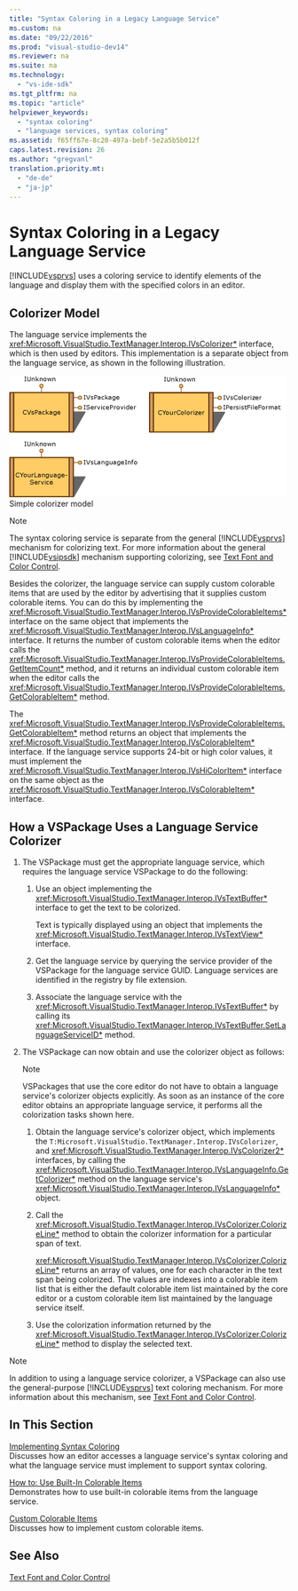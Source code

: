 ```yaml
---
title: "Syntax Coloring in a Legacy Language Service"
ms.custom: na
ms.date: "09/22/2016"
ms.prod: "visual-studio-dev14"
ms.reviewer: na
ms.suite: na
ms.technology: 
  - "vs-ide-sdk"
ms.tgt_pltfrm: na
ms.topic: "article"
helpviewer_keywords: 
  - "syntax coloring"
  - "language services, syntax coloring"
ms.assetid: f65ff67e-8c20-497a-bebf-5e2a5b5b012f
caps.latest.revision: 26
ms.author: "gregvanl"
translation.priority.mt: 
  - "de-de"
  - "ja-jp"
---
```

# Syntax Coloring in a Legacy Language Service
[!INCLUDE[vsprvs](../VS_csharp/includes/vsprvs_md.md)] uses a coloring service to identify elements of the language and display them with the specified colors in an editor.  
  
## Colorizer Model  
 The language service implements the <xref:Microsoft.VisualStudio.TextManager.Interop.IVsColorizer*> interface, which is then used by editors. This implementation is a separate object from the language service, as shown in the following illustration.  
  
 ![SVC Colorizer graphic](../VS_csharp/media/figlgsvccolorizer.gif "FigLgSvcColorizer")  
Simple colorizer model  
  
> [!NOTE]
>  The syntax coloring service is separate from the general [!INCLUDE[vsprvs](../VS_csharp/includes/vsprvs_md.md)] mechanism for colorizing text. For more information about the general [!INCLUDE[vsipsdk](../VS_csharp/includes/vsipsdk_md.md)] mechanism supporting colorizing, see [Text Font and Color Control](../VS_csharp/using-fonts-and-colors.md).  
  
 Besides the colorizer, the language service can supply custom colorable items that are used by the editor by advertising that it supplies custom colorable items. You can do this by implementing the <xref:Microsoft.VisualStudio.TextManager.Interop.IVsProvideColorableItems*> interface on the same object that implements the <xref:Microsoft.VisualStudio.TextManager.Interop.IVsLanguageInfo*> interface. It returns the number of custom colorable items when the editor calls the <xref:Microsoft.VisualStudio.TextManager.Interop.IVsProvideColorableItems.GetItemCount*> method, and it returns an individual custom colorable item when the editor calls the <xref:Microsoft.VisualStudio.TextManager.Interop.IVsProvideColorableItems.GetColorableItem*> method.  
  
 The <xref:Microsoft.VisualStudio.TextManager.Interop.IVsProvideColorableItems.GetColorableItem*> method returns an object that implements the <xref:Microsoft.VisualStudio.TextManager.Interop.IVsColorableItem*> interface. If the language service supports 24-bit or high color values, it must implement the <xref:Microsoft.VisualStudio.TextManager.Interop.IVsHiColorItem*> interface on the same object as the <xref:Microsoft.VisualStudio.TextManager.Interop.IVsColorableItem*> interface.  
  
## How a VSPackage Uses a Language Service Colorizer  
  
1.  The VSPackage must get the appropriate language service, which requires the language service VSPackage to do the following:  
  
    1.  Use an object implementing the <xref:Microsoft.VisualStudio.TextManager.Interop.IVsTextBuffer*> interface to get the text to be colorized.  
  
         Text is typically displayed using an object that implements the <xref:Microsoft.VisualStudio.TextManager.Interop.IVsTextView*> interface.  
  
    2.  Get the language service by querying the service provider of the VSPackage for the language service GUID. Language services are identified in the registry by file extension.  
  
    3.  Associate the language service with the <xref:Microsoft.VisualStudio.TextManager.Interop.IVsTextBuffer*> by calling its <xref:Microsoft.VisualStudio.TextManager.Interop.IVsTextBuffer.SetLanguageServiceID*> method.  
  
2.  The VSPackage can now obtain and use the colorizer object as follows:  
  
    > [!NOTE]
    >  VSPackages that use the core editor do not have to obtain a language service's colorizer objects explicitly. As soon as an instance of the core editor obtains an appropriate language service, it performs all the colorization tasks shown here.  
  
    1.  Obtain the language service's colorizer object, which implements the `T:Microsoft.VisualStudio.TextManager.Interop.IVsColorizer`, and <xref:Microsoft.VisualStudio.TextManager.Interop.IVsColorizer2*> interfaces, by calling the <xref:Microsoft.VisualStudio.TextManager.Interop.IVsLanguageInfo.GetColorizer*> method on the language service's <xref:Microsoft.VisualStudio.TextManager.Interop.IVsLanguageInfo*> object.  
  
    2.  Call the <xref:Microsoft.VisualStudio.TextManager.Interop.IVsColorizer.ColorizeLine*> method to obtain the colorizer information for a particular span of text.  
  
         <xref:Microsoft.VisualStudio.TextManager.Interop.IVsColorizer.ColorizeLine*> returns an array of values, one for each character in the text span being colorized. The values are indexes into a colorable item list that is either the default colorable item list maintained by the core editor or a custom colorable item list maintained by the language service itself.  
  
    3.  Use the colorization information returned by the <xref:Microsoft.VisualStudio.TextManager.Interop.IVsColorizer.ColorizeLine*> method to display the selected text.  
  
> [!NOTE]
>  In addition to using a language service colorizer, a VSPackage can also use the general-purpose [!INCLUDE[vsprvs](../VS_csharp/includes/vsprvs_md.md)] text coloring mechanism. For more information about this mechanism, see [Text Font and Color Control](../VS_csharp/using-fonts-and-colors.md).  
  
## In This Section  
 [Implementing Syntax Coloring](../VS_csharp/implementing-syntax-coloring.md)  
 Discusses how an editor accesses a language service's syntax coloring and what the language service must implement to support syntax coloring.  
  
 [How to: Use Built-In Colorable Items](../VS_csharp/how-to--use-built-in-colorable-items.md)  
 Demonstrates how to use built-in colorable items from the language service.  
  
 [Custom Colorable Items](../VS_csharp/custom-colorable-items.md)  
 Discusses how to implement custom colorable items.  
  
## See Also  
 [Text Font and Color Control](../VS_csharp/using-fonts-and-colors.md)